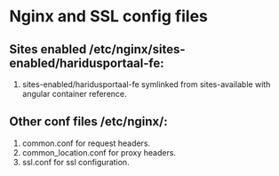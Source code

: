# Nginx and SSL config files

## Sites enabled /etc/nginx/sites-enabled/haridusportaal-fe:
  1. sites-enabled/haridusportaal-fe symlinked from sites-available with angular container reference.

## Other conf files /etc/nginx/:
  1. common.conf for request headers.
  2. common_location.conf for proxy headers.
  3. ssl.conf for ssl configuration.
